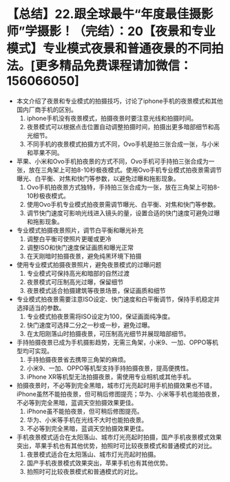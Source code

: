 # 【总结】22.跟全球最牛“年度最佳摄影师”学摄影！（完结）：20【夜景和专业模式】专业模式夜景和普通夜景的不同拍法。[更多精品免费课程请加微信：156066050]

-   本文介绍了夜景和专业模式的拍摄技巧，讨论了iphone手机的夜景模式和其他国内厂商手机的区别。
    1.  iphone手机没有夜景模式，拍摄夜景时要注意光线和拍摄时间。
    2.  夜景模式可以根据点击位置自动调整拍摄时间，拍摄出更多暗部细节和高光细节。
    3.  不同手机的夜景模式拍摄方式不同，Ovo手机是拍三张合成一张，与小米和苹果不同。
-   苹果、小米和Ovo手机拍夜景的方式不同，Ovo手机可手持拍三张合成为一张，放在三角架上可拍8-10秒极夜模式。使用Ovo手机专业模式拍夜景需调节曝光、白平衡、对焦和快门等参数，以避免过曝和拖影现象。
    1.  Ovo手机拍夜景方式独特，手持拍三张合成为一张，放在三角架上可拍8-10秒极夜模式。
    2.  使用Ovo手机专业模式拍夜景需调节曝光、白平衡、对焦和快门等参数。
    3.  调节快门速度可影响光线进入镜头的量，设置合适的快门速度可避免过曝和拖影现象。
-   专业模式拍摄夜景照片，调节白平衡和曝光补充
    1.  调整白平衡可使照片更暖或更冷
    2.  调整ISO和快门速度保证画质和曝光正常
    3.  在天刚暗时拍摄夜景，避免纯黑环境下拍摄
-   使用专业模式拍摄夜景照片，避免夜景模式的过曝问题
    1.  专业模式可保持高光和暗部的自然过渡
    2.  夜景模式可压制高光过曝，保留细节
    3.  夜景模式适合拍摄建筑等夜景场景，保证画质和细节
-   专业模式拍夜景需要注意ISO设定、快门速度和白平衡调节，保持手机稳定并选择适当的参数。
    1.  专业模式拍夜景需将ISO设定为100，保证画面纯净度。
    2.  快门速度可选择二分之一秒或一秒，避免过曝。
    3.  在太阳刚落山时拍摄夜景，可压制高光细节并展现暗部细节。
-   手持拍摄夜景已成为手机摄影趋势，无需三角架，小米9、一加、OPPO等机型均可实现。
    1.  手持拍摄夜景省去携带三角架的麻烦。
    2.  小米9、一加、OPPO等机型支持手持拍摄夜景，提高便携性。
    3.  iPhone XR等机型无法拍摄夜景，需使用专业相机或其他手机。
-   拍摄夜景时，不必等到完全黑暗，城市灯光亮起时用手机拍摄效果也不错，iPhone虽然不能拍夜景，但可稍后修图提亮；华为、小米等手机也能拍夜景，不必等到完全黑暗，蓝调天空拍摄效果更佳。
    1.  iPhone虽不能拍夜景，但可稍后修图提亮。
    2.  华为、小米等手机在光线不大时也能拍夜景。
    3.  不必等到完全黑暗，蓝调天空拍摄效果更佳。
-   手机夜景模式适合在太阳落山、城市灯光亮起时拍摄，国产手机夜景模式效果突出，苹果手机也有其他优势，拍照时可比较夜景模式和普通模式的对比。
    1.  夜景模式适合在太阳落山、城市灯光亮起时拍摄。
    2.  国产手机夜景模式效果突出，苹果手机也有其他优势。
    3.  拍照时可比较夜景模式和普通模式的对比。